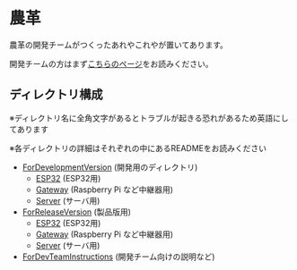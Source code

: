 ﻿農革
=====

農革の開発チームがつくったあれやこれやが置いてあります。

開発チームの方はまず[こちらのページ](./ForDevTeamInstructions)をお読みください。

ディレクトリ構成
------

※ディレクトリ名に全角文字があるとトラブルが起きる恐れがあるため英語にしてあります

※各ディレクトリの詳細はそれぞれの中にあるREADMEをお読みください

- [ForDevelopmentVersion](./ForDevelopmentVersion)  (開発用のディレクトリ)
    - [ESP32](./ForDevelopmentVersion/ESP32)                           (ESP32用)
    - [Gateway](./ForDevelopmentVersion/Gateway)                      (Raspberry Pi など中継器用)
    - [Server](./ForDevelopmentVersion/Server)                          (サーバ用)
- [ForReleaseVersion](./ForReleaseVersion)            (製品版用)
    - [ESP32](./ForReleaseVersion/ESP32)                           (ESP32用)
    - [Gateway](./ForReleaseVersion/Gateway)                      (Raspberry Pi など中継器用)
    - [Server](./ForReleaseVersion/Server)                          (サーバ用)
- [ForDevTeamInstructions](./ForDevTeamInstructions) (開発チーム向けの説明など)


